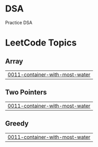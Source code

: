 # DSA
Practice DSA

<!---LeetCode Topics Start-->
# LeetCode Topics
## Array
|  |
| ------- |
| [0011-container-with-most-water](https://github.com/phuongnguyen0793/DSA/tree/master/0011-container-with-most-water) |
## Two Pointers
|  |
| ------- |
| [0011-container-with-most-water](https://github.com/phuongnguyen0793/DSA/tree/master/0011-container-with-most-water) |
## Greedy
|  |
| ------- |
| [0011-container-with-most-water](https://github.com/phuongnguyen0793/DSA/tree/master/0011-container-with-most-water) |
<!---LeetCode Topics End-->